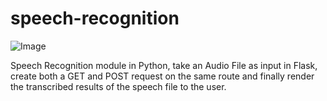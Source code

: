 # speech-recognition
![Image](https://www.upload.ee/thumb/12692632/image_2020-12-27_182333.png)

Speech Recognition module in Python, take an Audio File as input in Flask, create both a GET and POST request on the same route and finally render the transcribed results of the speech file to the user.
